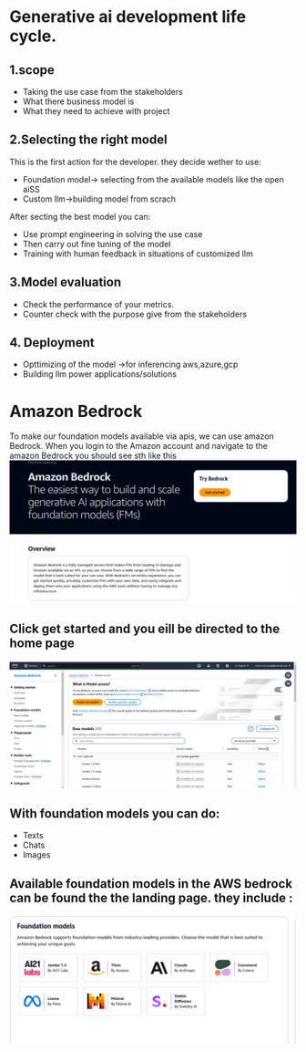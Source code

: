 # Generative ai development life cycle.
## 1.scope
- Taking the use case from the stakeholders
- What there business model is
- What they need to achieve with project

## 2.Selecting the right model
This is the first action for the  developer. they decide wether to use:
- Foundation model-> selecting from the available models like the open aiSS
- Custom llm->building model from scrach

After secting the best model you can:
- Use prompt engineering in solving the use case
- Then carry out fine tuning of the model
- Training with human feedback in situations of customized llm

## 3.Model evaluation
- Check the performance of your metrics.
- Counter check with the purpose give from the stakeholders


## 4. Deployment
- Opttimizing of the model ->for inferencing aws,azure,gcp
- Building llm power applications/solutions

# Amazon Bedrock
To make our foundation models available via apis, we can use amazon Bedrock.
When you login to the Amazon account and navigate to the amazon Bedrock you should see sth like this 
![alt text](<Screenshot from 2024-10-03 15-27-42.png>) 

## Click get started and you eill be directed to the home page

![alt text](<Screenshot from 2024-10-03 15-31-04.png>)

## With foundation models you can do:
- Texts
- Chats
- Images

## Available foundation models in the AWS bedrock can be found the the landing page. they include :
![alt text](<Screenshot from 2024-10-03 15-35-15.png>)
